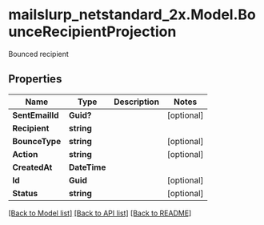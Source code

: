 # mailslurp_netstandard_2x.Model.BounceRecipientProjection
Bounced recipient

## Properties

Name | Type | Description | Notes
------------ | ------------- | ------------- | -------------
**SentEmailId** | **Guid?** |  | [optional] 
**Recipient** | **string** |  | 
**BounceType** | **string** |  | [optional] 
**Action** | **string** |  | [optional] 
**CreatedAt** | **DateTime** |  | 
**Id** | **Guid** |  | [optional] 
**Status** | **string** |  | [optional] 

[[Back to Model list]](../README#documentation-for-models) [[Back to API list]](../README#documentation-for-api-endpoints) [[Back to README]](../README)

